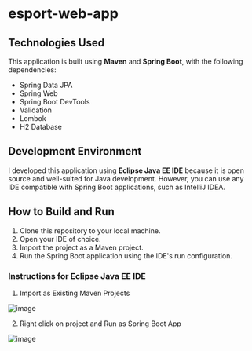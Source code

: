 # esport-web-app

## Technologies Used

This application is built using **Maven** and **Spring Boot**, with the following dependencies:
- Spring Data JPA
- Spring Web
- Spring Boot DevTools
- Validation
- Lombok
- H2 Database

## Development Environment

I developed this application using **Eclipse Java EE IDE** because it is open source and well-suited for Java development. However, you can use any IDE compatible with Spring Boot applications, such as IntelliJ IDEA.

## How to Build and Run

1. Clone this repository to your local machine.
2. Open your IDE of choice.
3. Import the project as a Maven project.
4. Run the Spring Boot application using the IDE's run configuration.

### Instructions for Eclipse Java EE IDE

1. Import as Existing Maven Projects

![image](https://github.com/user-attachments/assets/a03db232-811d-4f90-9d7a-bb56a8380cb8)

2. Right click on project and Run as Spring Boot App

![image](https://github.com/user-attachments/assets/8ec127df-5781-4a4a-8d71-fd7a87d9525c)
